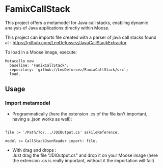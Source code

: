 # FamixCallStack

This project offers a metamodel for Java call stacks, enabling dynamic analysis of Java applications directly within Moose.

This project can imports file created with a parser of java call stacks found at : https://github.com/LeoDefossez/JavaCallStackExtractor

To load in a Moose image, execute: 
```Smalltalk
Metacello new
  baseline: 'FamixCallStack';
  repository: 'github://LeoDefossez/FamixCallStack/src';
  load.
```


## Usage

### Import metamodel 
- Programmatically (here the extension .cs of the file isn't important, having a .json works as well):
```smalltalk

file := '/Path/To/.../JDIOutput.cs' asFileReference.

model := CallStackJsonReader import: file.
```

- With drag and drops :  
Just drag the file "JDIOutput.cs" and drop it on your Moose image (here the extension .cs is really important, without it the importation will fail)


